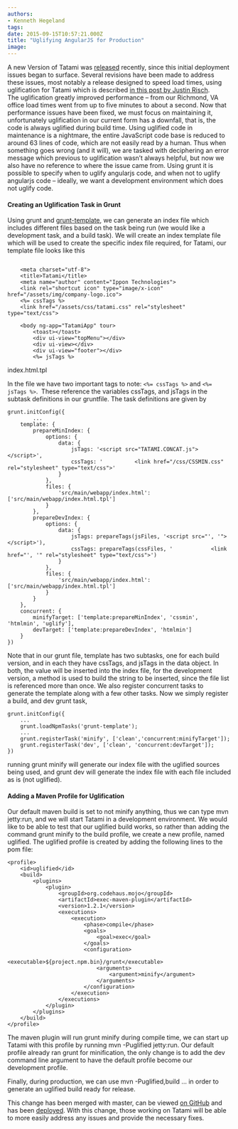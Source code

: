 ```yaml
---
authors:
- Kenneth Hegeland
tags:
date: 2015-09-15T10:57:21.000Z
title: "Uglifying AngularJS for Production"
image: 
---
```


A new Version of Tatami was [released](https://blog.ippon.tech/vcu-ippon-angularjs-tatami/) recently, since this initial deployment issues began to surface. Several revisions have been made to address these issues, most notably a release designed to speed load times, using uglification for Tatami which is described [in this post by Justin Risch](https://blog.ippon.tech/increasing-the-performance-of-your-web-application/). The uglification greatly improved performance – from our Richmond, VA office load times went from up to five minutes to about a second. Now that performance issues have been fixed, we must focus on maintaining it, unfortunately uglification in our current form has a downfall, that is, the code is always uglified during build time. Using uglified code in maintenance is a nightmare, the entire JavaScript code base is reduced to around 63 lines of code, which are not easily read by a human. Thus when something goes wrong (and it will), we are tasked with deciphering an error message which previous to uglification wasn’t always helpful, but now we also have no reference to where the issue came from. Using grunt it is possible to specify when to uglify angularjs code, and when not to uglify angularjs code – ideally, we want a development environment which does not uglify code.

#### **Creating an Uglification Task in Grunt**

Using grunt and [grunt-template](https://www.npmjs.com/package/grunt-template), we can generate an index file which includes different files based on the task being run (we would like a development task, and a build task). We will create an index template file which will be used to create the specific index file required, for Tatami, our template file looks like this

```language-html

    <meta charset="utf-8">
    <title>Tatami</title>
    <meta name="author" content="Ippon Technologies">
    <link rel="shortcut icon" type="image/x-icon" href="/assets/img/company-logo.ico">
    <%= cssTags %>
    <link href="/assets/css/tatami.css" rel="stylesheet" type="text/css">

    <body ng-app="TatamiApp" tour>
        <toast></toast>
        <div ui-view="topMenu"></div>
        <div ui-view></div>
        <div ui-view="footer"></div>
        <%= jsTags %>

```

index.html.tpl

In the file we have two important tags to note: `<%= cssTags %>` and `<%= jsTags %>`.  These reference the variables cssTags, and jsTags in the subtask definitions in our gruntfile. The task definitions are given by

```language-javascript
grunt.initConfig({
        ...
    template: {
        prepareMinIndex: {
            options: {
                data: {
                    jsTags: '<script src="TATAMI.CONCAT.js"></script>',
                    cssTags: '			<link href="/css/CSSMIN.css" rel="stylesheet" type="text/css">'
                }
            },
            files: {
                'src/main/webapp/index.html': ['src/main/webapp/index.html.tpl']
            }
        },
        prepareDevIndex: {
            options: {
                data: {
                    jsTags: prepareTags(jsFiles, '<script src="', '"></script>'),
                    cssTags: prepareTags(cssFiles, '			<link href="', '" rel="stylesheet" type="text/css">')
                }
            },
            files: {
                'src/main/webapp/index.html': ['src/main/webapp/index.html.tpl']
            }
        }
    },
    concurrent: {
        minifyTarget: ['template:prepareMinIndex', 'cssmin', 'htmlmin', 'uglify'],
        devTarget: ['template:prepareDevIndex', 'htmlmin']
    }
})
```

Note that in our grunt file, template has two subtasks, one for each build version, and in each they have cssTags, and jsTags in the data object. In both, the value will be inserted into the index file, for the development version, a method is used to build the string to be inserted, since the file list is referenced more than once. We also register concurrent tasks to generate the template along with a few other tasks. Now we simply register a build, and dev grunt task,

```language-javascript
grunt.initConfig({
	...
    grunt.loadNpmTasks('grunt-template');
    ...
    grunt.registerTask('minify', ['clean','concurrent:minifyTarget']);
    grunt.registerTask('dev', ['clean', 'concurrent:devTarget']);
})
```

running grunt minify will generate our index file with the uglified sources being used, and grunt dev will generate the index file with each file included as is (not uglified).

#### **Adding a Maven Profile for Uglification**

Our default maven build is set to not minify anything, thus we can type mvn jetty:run, and we will start Tatami in a development environment. We would like to be able to test that our uglified build works, so rather than adding the command grunt minify to the build profile, we create a new profile, named uglified. The uglified profile is created by adding the following lines to the pom file:

```language-xml
<profile>
    <id>uglified</id>
    <build>
        <plugins>
            <plugin>
                <groupId>org.codehaus.mojo</groupId>
                <artifactId>exec-maven-plugin</artifactId>
                <version>1.2.1</version>
                <executions>
                    <execution>
                        <phase>compile</phase>
                        <goals>
                            <goal>exec</goal>
                        </goals>
                        <configuration>
                            <executable>${project.npm.bin}/grunt</executable>
                            <arguments>
                                <argument>minify</argument>
                            </arguments>
                        </configuration>
                    </execution>
                </executions>
            </plugin>
        </plugins>
    </build>
</profile>
```
The maven plugin will run grunt minify during compile time, we can start up Tatami with this profile by running mvn -Puglified jetty:run. Our default profile already ran grunt for minification, the only change is to add the dev command line argument to have the default profile become our development profile.

Finally, during production, we can use mvn -Puglified,build … in order to generate an uglified build ready for release.

This change has been merged with master, can be viewed [on GitHub](https://github.com/ippontech/tatami/commit/ba4ea16accb03f4b13adb31428bb467c256b274b#diff-595bf3fa2348192244b0319be33066b8) and has been [deployed](http://app.tatamisoft.com/#/login). With this change, those working on Tatami will be able to more easily address any issues and provide the necessary fixes.
